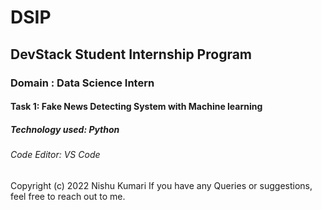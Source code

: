 # DSIP
## DevStack Student Internship Program 
### Domain : Data Science Intern 
#### Task 1: Fake News Detecting System with Machine learning
##### Technology used: Python
###### Code Editor: VS Code

Copyright (c) 2022 Nishu Kumari 
  If you have any Queries or suggestions, feel free to reach out to me.
